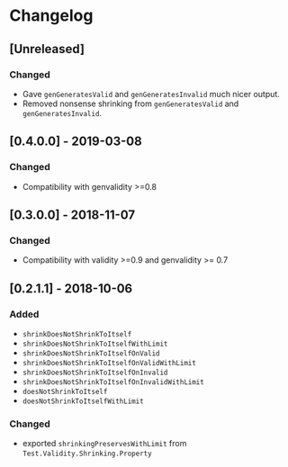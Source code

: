 # Changelog

## [Unreleased]

### Changed

* Gave `genGeneratesValid` and `genGeneratesInvalid` much nicer output.
* Removed nonsense shrinking from `genGeneratesValid` and `genGeneratesInvalid`.

## [0.4.0.0] - 2019-03-08

### Changed

* Compatibility with genvalidity >=0.8

## [0.3.0.0] - 2018-11-07

### Changed

* Compatibility with validity >=0.9 and genvalidity >= 0.7

## [0.2.1.1] - 2018-10-06

### Added
* `shrinkDoesNotShrinkToItself`
* `shrinkDoesNotShrinkToItselfWithLimit`
* `shrinkDoesNotShrinkToItselfOnValid`
* `shrinkDoesNotShrinkToItselfOnValidWithLimit`
* `shrinkDoesNotShrinkToItselfOnInvalid`
* `shrinkDoesNotShrinkToItselfOnInvalidWithLimit`
* `doesNotShrinkToItself`
* `doesNotShrinkToItselfWithLimit`

### Changed

* exported `shrinkingPreservesWithLimit` from `Test.Validity.Shrinking.Property`

